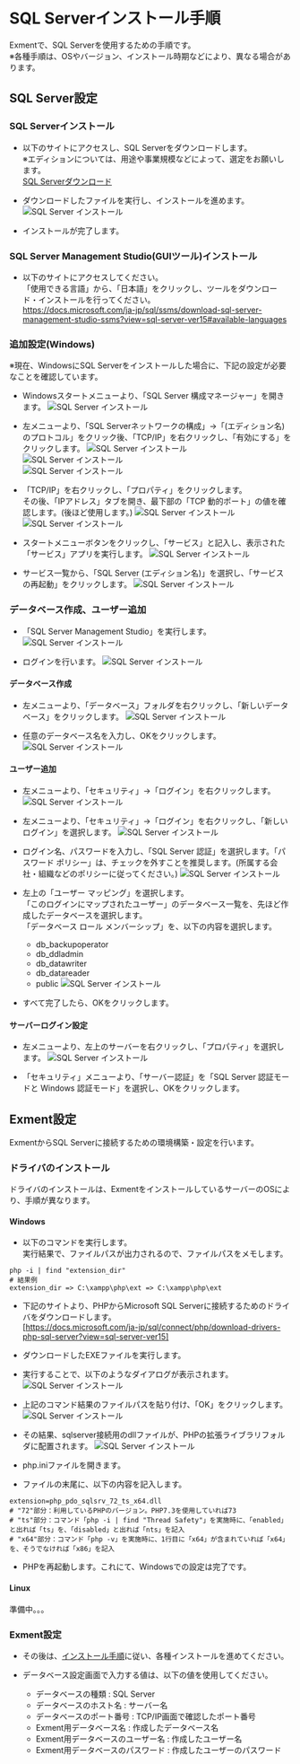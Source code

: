# SQL Serverインストール手順
Exmentで、SQL Serverを使用するための手順です。  
※各種手順は、OSやバージョン、インストール時期などにより、異なる場合があります。


## SQL Server設定

### SQL Serverインストール
- 以下のサイトにアクセスし、SQL Serverをダウンロードします。  
※エディションについては、用途や事業規模などによって、選定をお願いします。  
[SQL Serverダウンロード](https://www.microsoft.com/ja-jp/sql-server/sql-server-downloads)  

- ダウンロードしたファイルを実行し、インストールを進めます。  
![SQL Server インストール](img/database/sqlserver1.png)  

- インストールが完了します。

### SQL Server Management Studio(GUIツール)インストール
- 以下のサイトにアクセスしてください。  
「使用できる言語」から、「日本語」をクリックし、ツールをダウンロード・インストールを行ってください。  
https://docs.microsoft.com/ja-jp/sql/ssms/download-sql-server-management-studio-ssms?view=sql-server-ver15#available-languages



### 追加設定(Windows)
※現在、WindowsにSQL Serverをインストールした場合に、下記の設定が必要なことを確認しています。

- Windowsスタートメニューより、「SQL Server 構成マネージャー」を開きます。
![SQL Server インストール](img/database/sqlserver5.png)  

- 左メニューより、「SQL Serverネットワークの構成」→「(エディション名)のプロトコル」をクリック後、「TCP/IP」を右クリックし、「有効にする」をクリックします。
![SQL Server インストール](img/database/sqlserver6.png)  
![SQL Server インストール](img/database/sqlserver7.png)  
![SQL Server インストール](img/database/sqlserver8.png)  

- 「TCP/IP」を右クリックし、「プロパティ」をクリックします。  
その後、「IPアドレス」タブを開き、最下部の「TCP 動的ポート」の値を確認します。(後ほど使用します。)
![SQL Server インストール](img/database/sqlserver9.png)  
![SQL Server インストール](img/database/sqlserver10.png)  

- スタートメニューボタンをクリックし、「サービス」と記入し、表示された「サービス」アプリを実行します。
![SQL Server インストール](img/database/sqlserver11.png)  

- サービス一覧から、「SQL Server (エディション名)」を選択し、「サービスの再起動」をクリックします。
![SQL Server インストール](img/database/sqlserver12.png)  


### データベース作成、ユーザー追加
- 「SQL Server Management Studio」を実行します。
![SQL Server インストール](img/database/sqlserver13.png)  

- ログインを行います。
![SQL Server インストール](img/database/sqlserver14.png)  

#### データベース作成
- 左メニューより、「データベース」フォルダを右クリックし、「新しいデータベース」をクリックします。
![SQL Server インストール](img/database/sqlserver15.png)  

- 任意のデータベース名を入力し、OKをクリックします。
![SQL Server インストール](img/database/sqlserver16.png)  

#### ユーザー追加
- 左メニューより、「セキュリティ」→「ログイン」を右クリックします。
![SQL Server インストール](img/database/sqlserver17.png)  


- 左メニューより、「セキュリティ」→「ログイン」を右クリックし、「新しいログイン」を選択します。
![SQL Server インストール](img/database/sqlserver17.png)  

- ログイン名、パスワードを入力し、「SQL Server 認証」を選択します。「パスワード ポリシー」は、チェックを外すことを推奨します。(所属する会社・組織などのポリシーに従ってください。)
![SQL Server インストール](img/database/sqlserver18.png)    

- 左上の「ユーザー マッピング」を選択します。  
「このログインにマップされたユーザー」のデータベース一覧を、先ほど作成したデータベースを選択します。  
「データベース ロール メンバーシップ」を、以下の内容を選択します。
   - db_backupoperator
   - db_ddladmin
   - db_datawriter
   - db_datareader
   - public
![SQL Server インストール](img/database/sqlserver19.png)    

- すべて完了したら、OKをクリックします。

#### サーバーログイン設定
- 左メニューより、左上のサーバーを右クリックし、「プロパティ」を選択します。
![SQL Server インストール](img/database/sqlserver20.png) 

- 「セキュリティ」メニューより、「サーバー認証」を「SQL Server 認証モードと Windows 認証モード」を選択し、OKをクリックします。  


## Exment設定
ExmentからSQL Serverに接続するための環境構築・設定を行います。  

### ドライバのインストール
ドライバのインストールは、ExmentをインストールしているサーバーのOSにより、手順が異なります。

#### Windows
- 以下のコマンドを実行します。  
実行結果で、ファイルパスが出力されるので、ファイルパスをメモします。

```
php -i | find "extension_dir"
# 結果例
extension_dir => C:\xampp\php\ext => C:\xampp\php\ext
```


- 下記のサイトより、PHPからMicrosoft SQL Serverに接続するためのドライバをダウンロードします。  
[https://docs.microsoft.com/ja-jp/sql/connect/php/download-drivers-php-sql-server?view=sql-server-ver15]

- ダウンロードしたEXEファイルを実行します。

- 実行することで、以下のようなダイアログが表示されます。  
![SQL Server インストール](img/database/sqlserver2.png)

- 上記のコマンド結果のファイルパスを貼り付け、「OK」をクリックします。
![SQL Server インストール](img/database/sqlserver3.png)

- その結果、sqlserver接続用のdllファイルが、PHPの拡張ライブラリフォルダに配置されます。
![SQL Server インストール](img/database/sqlserver4.png)

- php.iniファイルを開きます。

- ファイルの末尾に、以下の内容を記入します。

```
extension=php_pdo_sqlsrv_72_ts_x64.dll
# "72"部分：利用しているPHPのバージョン。PHP7.3を使用していれば73
# "ts"部分：コマンド「php -i | find "Thread Safety"」を実施時に、「enabled」と出れば「ts」を、「disabled」と出れば「nts」を記入
# "x64"部分：コマンド「php -v」を実施時に、1行目に「x64」が含まれていれば「x64」を、そうでなければ「x86」を記入
```

- PHPを再起動します。これにて、Windowsでの設定は完了です。



#### Linux
準備中。。。


### Exment設定
- その後は、[インストール手順](/ja/quickstart)に従い、各種インストールを進めてください。

- データベース設定画面で入力する値は、以下の値を使用してください。  
    - データベースの種類 : SQL Server
    - データベースのホスト名 : サーバー名
    - データベースのポート番号 : TCP/IP画面で確認したポート番号
    - Exment用データベース名 : 作成したデータベース名
    - Exment用データベースのユーザー名 : 作成したユーザー名
    - Exment用データベースのパスワード : 作成したユーザーのパスワード
